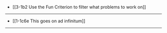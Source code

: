 - [[3-1b2 Use the Fun Criterion to filter what problems to work on]]
---
- [[1-1c6e This goes on ad infinitum]]
---
